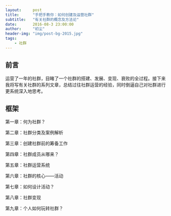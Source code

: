 ```yaml
---
layout:     post
title:      "手把手教你：如何创建及运营社群"
subtitle:   "有关社群的概念及方法论"
date:       2016-08-3 23:00:00
author:     "初尘"
header-img: "img/post-bg-2015.jpg"
tags:
    - 社群
---
```




## 前言

运营了一年的社群，目睹了一个社群的搭建、发展、变现、衰败的全过程。接下来我将写有关社群的系列文章，总结过往社群运营的经验，同时倒逼自己对社群进行更系统深入地思考。

## <p id = "build"></p>



## 框架

第一章：何为社群？

第二章：社群分类及案例解析

第三章：创建社群前的筹备工作

第四章：社群成员从哪来？

第五章：社群运营系统

第六章：社群的核心——活动

第七章：如何设计活动？

第八章：社群变现

第九章：个人如何玩转社群？



